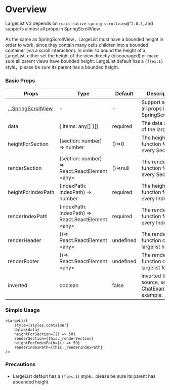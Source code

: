 # Overview

LargeList V3 depends on `react-native-spring-scrollview@^2.0.3`, and supports almost all props in SpringScrollView.

As the same as SpringScrollView，LargeList must have a bounded height in order to work, since they contain many cells children into a bounded container (via a scroll interaction). In order to bound the height of a LargeList, either set the height of the view directly (discouraged) or make sure all parent views have bounded height. LargeList default has a `{flex:1}` style，please be sure its parent has a bounded height.

### Basic Props

Props  |  Type  |  Default  |  Description  
---- | ------ | --------- | --------
[...SpringScrollView](https://bolan9999.github.io/react-native-spring-scrollview/#/) | - | - | Support almost all props in SpringScrollView
data | { items: any[] }[] | required | The data source of the large list.
heightForSection | (section: number) => number | ()=>0 | The height function for every Section
renderSection | (section: number) => React.ReactElement &lt;any> | ()=>null | The render function for every Section
heightForIndexPath | (indexPath: IndexPath) => number | required | The height function for every IndexPath
renderIndexPath | (indexPath: IndexPath) => React.ReactElement &lt;any> | required | The render function for every IndexPath
renderHeader | ()=> React.ReactElement &lt;any> | undefined | The render function of largelist header
renderFooter | ()=> React.ReactElement &lt;any> | undefined | The render function of largelist footer
inverted | boolean | false | Inverted the data source, see [ChatExample](https://github.com/bolan9999/react-native-largelist/tree/master/Examples/ChatExample.js) for example.

### Simple Usage

```
<LargeList
    style={styles.container}
    data={data}
    heightForSection={() => 50}
    renderSection={this._renderSection}
    heightForIndexPath={() => 50}
    renderIndexPath={this._renderIndexPath}
/>
```

### Precautions
* LargeList default has a `{flex:1}` style，please be sure its parent has abounded height.
<!--* 在V3中，为了最大化优化性能，减少DOM节点数量, `renderIndexPath`、 `renderHeader` 、 `renderFooter` 的直系节点在内部都进行了切片重新装配操作，所以不要直接返回`Text`,`TextInput`,`Switch`等这类宽高样式不符合CSS规范的组件，推荐使用`View`或`TouchableOpacity`等组件包装一层。还有就是，他们本身已经具备正确的样式，不再建议使用`flex：1`。虽然您使用了也不会有什么问题。而`renderSection` 由于没有切片重新装配，则必须拥有`flex:1`样式，不然可能无法占满整个组头。-->

